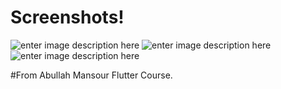 # Screenshots!
![enter image description here](https://raw.githubusercontent.com/Zero-RC/Shop-App-With-Flutter/master/Screenshot_2021-10-21-15-54-38-53.jpg)
![enter image description here](https://raw.githubusercontent.com/Zero-RC/Shop-App-With-Flutter/master/Screenshot_2021-10-21-15-50-31-78.jpg)
![enter image description here](https://raw.githubusercontent.com/Zero-RC/Shop-App-With-Flutter/master/Screenshot_2021-10-21-15-50-09-18.jpg)

#From Abullah Mansour Flutter Course.
